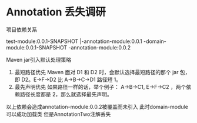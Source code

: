 # Annotation 丢失调研

项目依赖关系

test-module:0.0.1-SNAPSHOT
|-annotation-module:0.0.1
\-domain-module:0.0.1-SNAPSHOT
  \-annotation-module:0.0.2


Maven jar引入默认处理策略
1. 最短路径优先
	Maven 面对 D1 和 D2 时，会默认选择最短路径的那个 jar 包，即 D2。E->F->D2 比 A->B->C->D1 路径短 1。
2. 最先声明优先
	如果路径一样的话，举个例子： A->B->C1, E->F->C2 ，两个依赖路径长度都是 2，那么就选择最先声明。

以上依赖会造成annotation-module:0.0.2被覆盖而未引入
此时domain-module可以成功加载类 但是AnnotationTwo注解丢失
